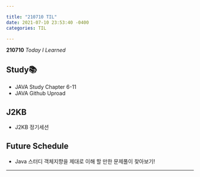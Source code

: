 ```yaml
---

title: "210710 TIL"
date: 2021-07-10 23:53:40 -0400
categories: TIL

---
```


**210710** _Today I Learned_

## Study📚

  * JAVA Study Chapter 6-11
  * JAVA Github Uproad
  
## J2KB

* J2KB 정기세션

## Future Schedule

* Java 스터디 객체지향을 제대로 이해 할 만한 문제풀이 찾아보기!


---
